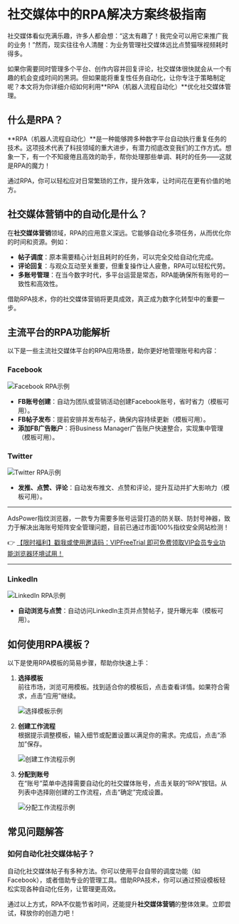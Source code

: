 # 社交媒体中的RPA解决方案终极指南

社交媒体看似充满乐趣，许多人都会想：“这太有趣了！我完全可以用它来推广我的业务！”然而，现实往往令人清醒：为业务管理社交媒体远比点赞猫咪视频耗时得多。

如果你需要同时管理多个平台、创作内容并回复评论，社交媒体很快就会从一个有趣的机会变成时间的黑洞。但如果能将重复性任务自动化，让你专注于策略制定呢？本文将为你详细介绍如何利用**RPA（机器人流程自动化）**优化社交媒体管理。

## 什么是RPA？

**RPA（机器人流程自动化）**是一种能够跨多种数字平台自动执行重复任务的技术。这项技术代表了科技领域的重大进步，有潜力彻底改变我们的工作方式。想象一下，有一个不知疲倦且高效的助手，帮你处理那些单调、耗时的任务——这就是RPA的魔力！

通过RPA，你可以轻松应对日常繁琐的工作，提升效率，让时间花在更有价值的地方。

## 社交媒体营销中的自动化是什么？

在**社交媒体营销**领域，RPA的应用意义深远。它能够自动化多项任务，从而优化你的时间和资源。例如：

- **帖子调度**：原本需要精心计划且耗时的任务，可以完全交给自动化完成。
- **评论回复**：与观众互动至关重要，但重复操作让人疲惫，RPA可以轻松代劳。
- **多账号管理**：在当今数字时代，多平台运营是常态，RPA能确保所有账号的一致性和高效性。

借助RPA技术，你的社交媒体营销将更具成效，真正成为数字化转型中的重要一步。

## 主流平台的RPA功能解析

以下是一些主流社交媒体平台的RPA应用场景，助你更好地管理账号和内容：

### Facebook

![Facebook RPA示例](https://198301.xyz/img/4035738351156.webp)

- **FB账号创建**：自动为团队或营销活动创建Facebook账号，省时省力（模板可用）。
- **FB帖子发布**：提前安排并发布帖子，确保内容持续更新（模板可用）。
- **添加FB广告账户**：将Business Manager广告账户快速整合，实现集中管理（模板可用）。

### Twitter

![Twitter RPA示例](https://198301.xyz/img/77456800.webp)

- **发推、点赞、评论**：自动发布推文、点赞和评论，提升互动并扩大影响力（模板可用）。

* * *

AdsPower指纹浏览器，一款专为需要多账号运营打造的防关联、防封号神器，致力于解决出海账号矩阵安全管理问题，目前已通过市面100%指纹安全网站检测！

👉 [【限时福利】戳我或使用邀请码：VIPFreeTrial 即可免费领取VIP会员专业功能浏览器环境试用！](https://bit.ly/adspower_free)

* * *

### LinkedIn

![LinkedIn RPA示例](https://198301.xyz/img/61950492604897.webp)

- **自动浏览与点赞**：自动访问LinkedIn主页并点赞帖子，提升曝光率（模板可用）。

## 如何使用RPA模板？

以下是使用RPA模板的简易步骤，帮助你快速上手：

1. **选择模板**  
   前往市场，浏览可用模板。找到适合你的模板后，点击查看详情。如果符合需求，点击“应用”继续。

   ![选择模板示例](https://198301.xyz/img/549650987.webp)

2. **创建工作流程**  
   根据提示调整模板，输入细节或配置设置以满足你的需求。完成后，点击“添加”保存。

   ![创建工作流程示例](https://198301.xyz/img/2933155609.webp)

3. **分配到账号**  
   在“账号”菜单中选择需要自动化的社交媒体账号，点击关联的“RPA”按钮。从列表中选择刚创建的工作流程，点击“确定”完成设置。

   ![分配工作流程示例](https://198301.xyz/img/7767931531.webp)

## 常见问题解答

### 如何自动化社交媒体帖子？

自动化社交媒体帖子有多种方法。你可以使用平台自带的调度功能（如Facebook），或者借助专业的管理工具。借助RPA技术，你可以通过预设模板轻松实现各种自动化任务，让管理更高效。

通过以上方式，RPA不仅能节省时间，还能提升**社交媒体营销**的整体效果。立即尝试，释放你的创造力吧！